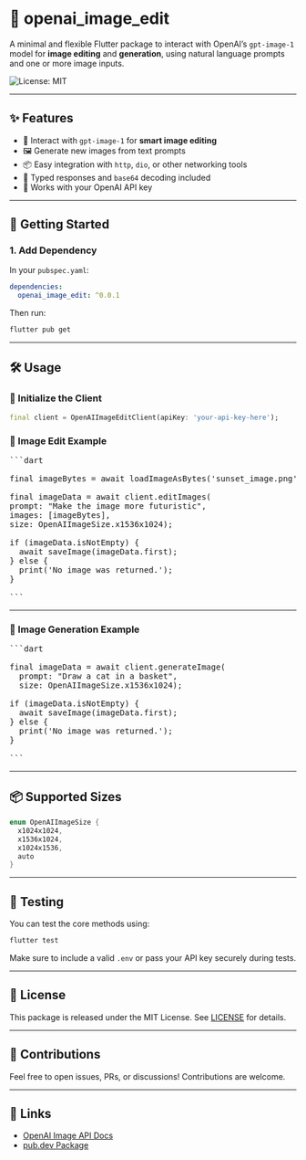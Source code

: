 # 🎨 openai_image_edit

A minimal and flexible Flutter package to interact with OpenAI’s `gpt-image-1` model for **image editing** and **generation**, using natural language prompts and one or more image inputs.

![License: MIT](https://img.shields.io/badge/license-MIT-yellow.svg)

---

## ✨ Features

- 🧠 Interact with `gpt-image-1` for **smart image editing**
- 🖼️ Generate new images from text prompts
- 📦 Easy integration with `http`, `dio`, or other networking tools
- 🧪 Typed responses and `base64` decoding included
- 🔐 Works with your OpenAI API key

---

## 🚀 Getting Started

### 1. Add Dependency

In your `pubspec.yaml`:

```yaml
dependencies:
  openai_image_edit: ^0.0.1
```

Then run:

```bash
flutter pub get
```

---

## 🛠️ Usage

### 🔧 Initialize the Client

```dart
final client = OpenAIImageEditClient(apiKey: 'your-api-key-here');
```

### 🧠 Image Edit Example

<pre>```dart

final imageBytes = await loadImageAsBytes('sunset_image.png');

final imageData = await client.editImages(
prompt: "Make the image more futuristic",
images: [imageBytes],
size: OpenAIImageSize.x1536x1024);

if (imageData.isNotEmpty) {
  await saveImage(imageData.first);
} else {
  print('No image was returned.');
}

```</pre>

---

### 🎨 Image Generation Example

<pre>```dart

final imageData = await client.generateImage(
  prompt: "Draw a cat in a basket",
  size: OpenAIImageSize.x1536x1024);

if (imageData.isNotEmpty) {
  await saveImage(imageData.first);
} else {
  print('No image was returned.');
}

```</pre>

---

## 📦 Supported Sizes

```dart
enum OpenAIImageSize {
  x1024x1024,
  x1536x1024,
  x1024x1536,
  auto
}
```

---

## 🧪 Testing

You can test the core methods using:

```bash
flutter test
```

Make sure to include a valid `.env` or pass your API key securely during tests.

---

## 📄 License

This package is released under the MIT License. See [LICENSE](LICENSE) for details.

---

## 💬 Contributions

Feel free to open issues, PRs, or discussions! Contributions are welcome.

---

## 🔗 Links

- [OpenAI Image API Docs](https://platform.openai.com/docs/api-reference/images)
- [pub.dev Package](https://pub.dev/packages/openai_image_client)
